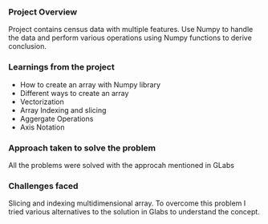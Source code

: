 ### Project Overview

 Project contains census data with multiple features. Use Numpy to handle the data and perform various operations using Numpy functions to derive conclusion.


### Learnings from the project

 - How to create an array with Numpy library
- Different ways to create an array
- Vectorization
- Array Indexing and slicing
- Aggergate Operations
- Axis Notation


### Approach taken to solve the problem

 All the problems were solved with the approcah mentioned in GLabs


### Challenges faced

 Slicing and indexing multidimensional array. To overcome this problem I tried various alternatives to the solution in Glabs to understand the concept.


